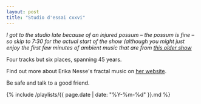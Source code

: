 ```yaml
---
layout: post
title: "Studio d'essai cxxvi"
---
```


_I got to the studio late because of an injured possum – the possum is fine – so skip to 7:30 for the actual start of the show (although you might just enjoy the first few minutes of ambient music that are from [this older show](https://studio-dessai.github.io/2017/12/28/sdecxii/)_

Four tracks but six places, spanning 45 years.

Find out more about Erika Nesse's fractal music on [her website](http://www.fractalmusicmachine.com/fractal-explanation/).

Be safe and talk to a good friend.

{% include /playlists/{{ page.date | date: "%Y-%m-%d" }}.md %}
